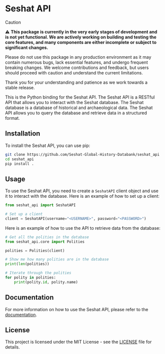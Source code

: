 # Seshat API

> [!CAUTION]
> ⚠️ **This package is currently in the very early stages of development and is not yet functional. We are actively working on building and testing the core features, and many components are either incomplete or subject to significant changes.**
>
> Please do not use this package in any production environment as it may contain numerous bugs, lack essential features, and undergo frequent breaking changes. We welcome contributions and feedback, but users should proceed with caution and understand the current limitations.
>
> Thank you for your understanding and patience as we work towards a stable release.

This is the Python binding for the Seshat API. The Seshat API is a RESTful API
that allows you to interact with the Seshat database. The Seshat database is a
database of historical and archaeological data. The Seshat API allows you to
query the database and retrieve data in a structured format.

## Installation

To install the Seshat API, you can use pip:

```bash
git clone https://github.com/Seshat-Global-History-Databank/seshat_api
cd seshat_api
pip install .
```

## Usage

To use the Seshat API, you need to create a `SeshatAPI` client object and use
it to interact with the database. Here is an example of how to set up a client:

```python
from seshat_api import SeshatAPI

# Set up a client
client = SeshatAPI(username="<USERNAME>", password="<PASSWORD>")
```

Here is an example of how to use the API to retrieve data from the database:

```python
# Get all the polities in the database
from seshat_api.core import Polities

polities = Polities(client)

# Show me how many polities are in the database
print(len(polities))

# Iterate through the polities
for polity in polities:
    print(polity.id, polity.name)
```

## Documentation

For more information on how to use the Seshat API, please refer to the
[documentation](docs).

## License

This project is licensed under the MIT License - see the [LICENSE](LICENSE)
file for details.
